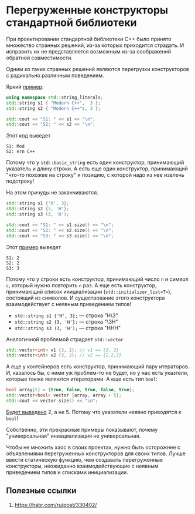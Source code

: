 # Перегруженные конструкторы стандартной библиотеки

При проектировании стандартной библиотеки C++ было принято множество странных
решений, из-за которых приходится страдать. И исправить их не представляется
возможным из-за соображений обратной совместимости.

Одним из таких странных решений являются перегрузки конструкторов с радикально
различным поведением.

Яркий [пример](https://gcc.godbolt.org/z/e3YnYx):
```C++
using namespace std::string_literals;
std::string s1 { "Modern C++",  3 };
std::string s2 { "Modern C++"s, 3 };

std::cout << "S1: " << s1 << "\n";
std::cout << "S2: " << s2 << "\n";
```

Этот код выведет
```
S1: Mod
S2: ern C++
```

Потому что у `std::basic_string` есть один конструктор, принимающий указатель и длину строки.
А есть еще один конструктор, принимающий "что-то похожее на строку" и позицию, с которой надо из нее извлечь подстроку!

На этом причуды не заканчиваются.

```C++
std::string s1 {'H', 3};
std::string s2 {3, 'H'};
std::string s3 (3, 'H');

std::cout << "S1: " << s1.size() << "\n";
std::cout << "S2: " << s2.size() << "\n";
std::cout << "S3: " << s3.size() << "\n";
```

Этот [пример](https://gcc.godbolt.org/z/rrP67s) выведет
```
S1: 2
S2: 2
S3: 3
```

Потому что у строки есть конструктор, принимающий число `n` и символ `c`, который
нужно повторить `n` раз. А еще есть конструктор, принимающий список инициализации (`std::initializer_list<T>`), состоящий из символов. И существование этого конструктора взаимодействует с неявным приведением типов!

- `std::string s1 {'H', 3};` — строка "H\3"
- `std::string s2 {3, 'H'};` — строка "\3H"
- `std::string s3 (3, 'H');` — строка "HHH"

Аналогичной проблемой страдает `std::vector`

```C++
std::vector<int> v1 {3, 2}; // v1 == {3, 2}
std::vector<int> v2 (3, 2); // v2 == {2,2,2}
```

А еще у контейнеров есть конструктор, принимающий пару итераторов. И, казалось бы, с ними уж проблем-то не будет, но у нас есть указтели, которые также являются итераторами. А еще есть тип `bool`:

```C++
bool array[5] = {true, false, true, false, true};
std::vector<bool> vector {array, array + 5};
std::cout << vector.size() << "\n";
```

[Будет выведено](https://gcc.godbolt.org/z/jobeh6) 2, а не 5. Потому что указатели неявно приводятся к `bool`!

Собственно, эти прекрасные примеры показывают, почему "универсальная" иниациализация не универсальная.

Чтобы не множить хаос в своих проектах, нужно быть осторожнее с объявлениями перегруженных конструкторов для своих типов. Лучше ввести статическую функцию, чем создавать перегруженные конструкторы, неожиданно взаимодействующие с неявным приведением типов и списками инициализации.

## Полезные ссылки
1. https://habr.com/ru/post/330402/